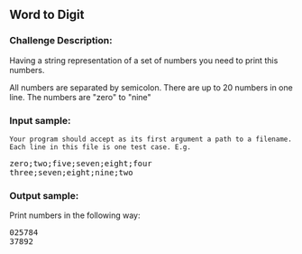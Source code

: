 <h2>Word to Digit</h2>

<h3>Challenge Description:</h3>

<p>
    Having a string representation of a set of numbers
    you need to print this numbers.
</p>
<p>
    All numbers are separated by semicolon.
    There are up to 20 numbers in one line.
    The numbers are &quot;zero&quot; to &quot;nine&quot;
</p>

<h3>Input sample:</h3>
<p>

    Your program should accept as its first argument a path to a filename.
    Each line in this file is one test case. E.g.
</p>
<pre>zero;two;five;seven;eight;four
three;seven;eight;nine;two</pre>

<h3>Output sample:</h3>

<p>
    Print numbers in the following way:
</p>

<pre>025784
37892</pre>